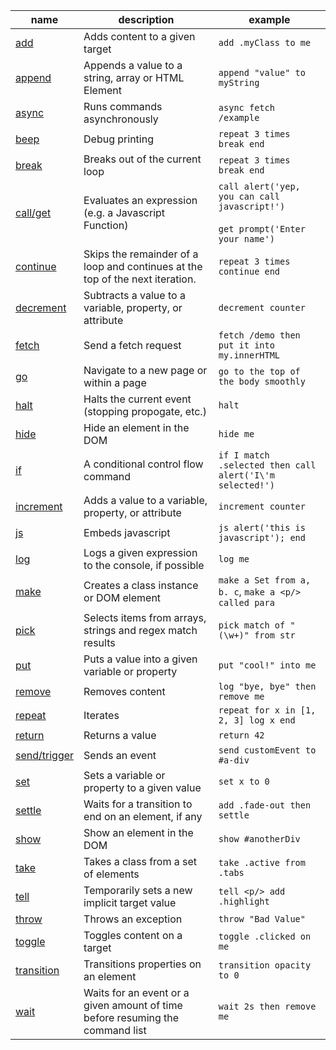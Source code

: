 | name                               | description                                                                   | example                                                                                 |
|------------------------------------|-------------------------------------------------------------------------------| --------------------------------------------------------------------------------------- |
| [add](/commands/add)               | Adds content to a given target                                                | `add .myClass to me`                                                                    |
| [append](/commands/append)         | Appends a value to a string, array or HTML Element                            | `append "value" to myString`                                                            |
| [async](/commands/async)           | Runs commands asynchronously                                                  | `async fetch /example`                                                                  |
| [beep](/commands/beep)             | Debug printing                                                                | `repeat 3 times break end`                                                           |
| [break](/commands/break)           | Breaks out of the current loop                                                | `repeat 3 times break end`                                                           |
| [call/get](/commands/call)         | Evaluates an expression (e.g. a Javascript Function)                          | `call alert('yep, you can call javascript!')` <br/><br/> `get prompt('Enter your name')` |
| [continue](/commands/continue)     | Skips the remainder of a loop and continues at the top of the next iteration. | `repeat 3 times continue end`                                                           |
| [decrement](/commands/decrement)   | Subtracts a value to a variable, property, or attribute                       | `decrement counter`                                                                     |
| [fetch](/commands/fetch)           | Send a fetch request                                                          | `fetch /demo then put it into my.innerHTML`                                             |
| [go](/commands/go)                 | Navigate to a new page or within a page                                       | `go to the top of the body smoothly`                                                    |
| [halt](/commands/halt)             | Halts the current event (stopping propogate, etc.)                            | `halt`                                                                                  |
| [hide](/commands/hide)             | Hide an element in the DOM                                                    | `hide me`                                                                               |
| [if](/commands/if)                 | A conditional control flow command                                            | `if I match .selected then call alert('I\'m selected!')`                                      |
| [increment](/commands/increment)   | Adds a value to a variable, property, or attribute                            | `increment counter`                                                                     |
| [js](/commands/js)                 | Embeds javascript                                                             | `js alert('this is javascript'); end`                                                   |
| [log](/commands/log)               | Logs a given expression to the console, if possible                           | `log me`                                                                                |
| [make](/commands/make)             | Creates a class instance or DOM element                                       | `make a Set from a, b. c`, `make a <p/> called para`                                    |
| [pick](/commands/pick)             | Selects items from arrays, strings and regex match results                    | `pick match of "(\w+)" from str`                                                         |
| [put](/commands/put)               | Puts a value into a given variable or property                                | `put "cool!" into me`                                                         |
| [remove](/commands/remove)         | Removes content                                                               | `log "bye, bye" then remove me`                                                         |
| [repeat](/commands/repeat)         | Iterates                                                                      | `repeat for x in [1, 2, 3] log x end`                                                   |
| [return](/commands/return)         | Returns a value                                                               | `return 42`                                                                             |
| [send/trigger](/commands/send)     | Sends an event                                                                | `send customEvent to #a-div`                                                            |
| [set](/commands/set)               | Sets a variable or property to a given value                                  | `set x to 0`                                                                            |
| [settle](/commands/settle)         | Waits for a transition to end on an element, if any                           | `add .fade-out then settle`                                                             |
| [show](/commands/show)             | Show an element in the DOM                                                    | `show #anotherDiv`                                                                      |
| [take](/commands/take)             | Takes a class from a set of elements                                          | `take .active from .tabs`                                                               |
| [tell](/commands/tell)             | Temporarily sets a new implicit target value                                  | `tell <p/> add .highlight`                                                              |
| [throw](/commands/throw)           | Throws an exception                                                           | `throw "Bad Value"`                                                                     |
| [toggle](/commands/toggle)         | Toggles content on a target                                                   | `toggle .clicked on me`                                                                 |
| [transition](/commands/transition) | Transitions properties on an element                                          | `transition opacity to 0`                                                               |
| [wait](/commands/wait)             | Waits for an event or a given amount of time before resuming the command list | `wait 2s then remove me`                                                                |

